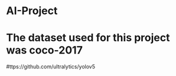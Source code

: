 # AI-Project
# The dataset used for this project was coco-2017
#ttps://github.com/ultralytics/yolov5
